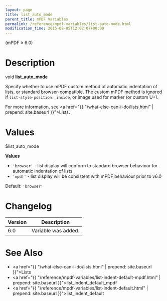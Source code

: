 ```yaml
---
layout: page
title: list_auto_mode
parent_title: mPDF Variables
permalink: /reference/mpdf-variables/list-auto-mode.html
modification_time: 2015-08-05T12:02:07+00:00
---
```


(mPDF &ge; 6.0)

# Description

void **list_auto_mode**

Specify whether to use mPDF custom method of automatic indentation of lists, or standard browser-compatible. The custom
mPDF method is ignored if `list-style-position: inside`, or image used for marker (or custom U+).

For more information, see <a href="{{ "/what-else-can-i-do/lists.html" | prepend: site.baseurl }}">Lists</a>.

# Values

<span class="parameter">$list_auto_mode</span>

**Values**

* `'browser'` - list display will conform to standard browser behaviour for automatic indentation of lists
* `'mpdf'` - list display will be consistent with mPDF behaviour prior to v6.0

Default: `'browser'`

# Changelog

<table class="table">
<thead>
<tr>
  <th>Version</th>
  <th>Description</th>
</tr>
</thead>
<tbody>
<tr>
  <td>6.0</td>
  <td>Variable was added.</td>
</tr>
</tbody>
</table>

# See Also

* <a href="{{ "/what-else-can-i-do/lists.html" | prepend: site.baseurl }}">Lists </a>
* <a href="{{ "/reference/mpdf-variables/list-indent-default-mpdf.html" | prepend: site.baseurl }}">list_indent_default_mpdf</a>
* <a href="{{ "/reference/mpdf-variables/list-indent-default.html" | prepend: site.baseurl }}">list_indent_default</a>
